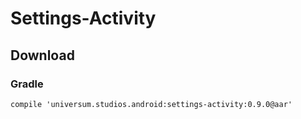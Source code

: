 Settings-Activity
===============

## Download ##

### Gradle ###

    compile 'universum.studios.android:settings-activity:0.9.0@aar'
